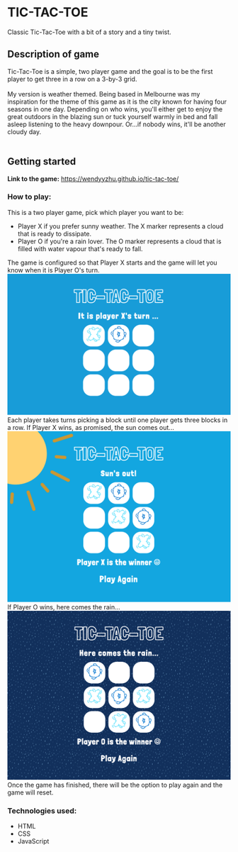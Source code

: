 # TIC-TAC-TOE
Classic Tic-Tac-Toe with a bit of a story and a tiny twist. 

## Description of game 
Tic-Tac-Toe is a simple, two player game and the goal is to be the first player to get three in a row on a 3-by-3 grid. 
<br>
<br>
My version is weather themed. Being based in Melbourne was my inspiration for the theme of this game as it is the city known for having four seasons in one day. Depending on who wins, you'll either get to enjoy the great outdoors in the blazing sun or tuck yourself warmly in bed and fall asleep listening to the heavy downpour. Or...if nobody wins, it'll be another cloudy day. 
<br>
<br>

## Getting started 
**Link to the game:** https://wendyyzhu.github.io/tic-tac-toe/

### How to play: 
This is a two player game, pick which player you want to be: 
- Player X if you prefer sunny weather. The X marker represents a cloud that is ready to dissipate.  
- Player O if you're a rain lover. The O marker represents a cloud that is filled with water vapour that's ready to fall. 

The game is configured so that Player X starts and the game will let you know when it is Player O's turn. 
![Screenshot of the nought and cross](images/Start.png)
Each player takes turns picking a block until one player gets three blocks in a row. If Player X wins, as promised, the sun comes out... 
![Screenshot of what happens when Player X wins](images/Sun.png)
If Player O wins, here comes the rain...
![Screenshot of what happens when Player O wins](images/Rain.png)
Once the game has finished, there will be the option to play again and the game will reset. 

### Technologies used: 
- HTML 
- CSS
- JavaScript